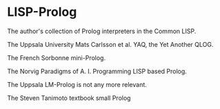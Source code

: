 # LISP-Prolog

The author's collection of Prolog interpreters in the Common LISP.

The Uppsala University Mats Carlsson et al. YAQ, the Yet Another QLOG.

The French Sorbonne mini-Prolog.

The Norvig Paradigms of A. I. Programming LISP based Prolog.

The Uppsala LM-Prolog is not any more relevant.

The Steven Tanimoto textbook small Prolog


